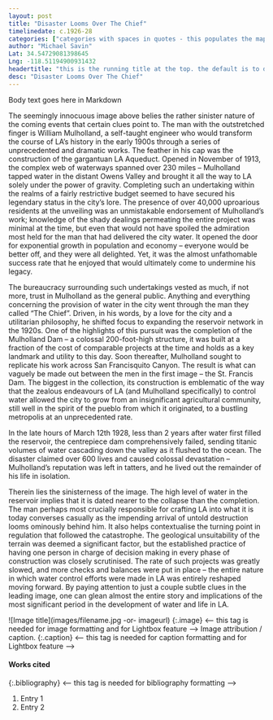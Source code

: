 ```yaml
---
layout: post
title: "Disaster Looms Over The Chief"
timelinedate: c.1926-28
categories: ["categories with spaces in quotes - this populates the map layers widget and index"] “Disasters” “Key Historical Figures”
author: "Michael Savin"
Lat: 34.54729081398645
Lng: -118.51194900931432
headertitle: "this is the running title at the top. the default is to display the site title, so to activate the running title you will need to uncomment in the post.html layout"
desc: "Disaster Looms Over The Chief"
---
```

Body text goes here in Markdown


The seemingly innocuous image above belies the rather sinister nature of the coming events that certain clues point to. The man with the outstretched finger is William Mulholland, a self-taught engineer who would transform the course of LA’s history in the early 1900s through a series of unprecedented and dramatic works. The feather in his cap was the construction of the gargantuan LA Aqueduct. Opened in November of 1913, the complex web of waterways spanned over 230 miles – Mulholland tapped water in the distant Owens Valley and brought it all the way to LA solely under the power of gravity. Completing such an undertaking within the realms of a fairly restrictive budget seemed to have secured his legendary status in the city’s lore. The presence of over 40,000 uproarious residents at the unveiling was an unmistakable endorsement of Mulholland’s work; knowledge of the shady dealings permeating the entire project was minimal at the time, but even that would not have spoiled the admiration most held for the man that had delivered the city water. It opened the door for exponential growth in population and economy – everyone would be better off, and they were all delighted. Yet, it was the almost unfathomable success rate that he enjoyed that would ultimately come to undermine his legacy.


The bureaucracy surrounding such undertakings vested as much, if not more, trust in Mulholland as the general public. Anything and everything concerning the provision of water in the city went through the man they called “The Chief”. Driven, in his words, by a love for the city and a utilitarian philosophy, he shifted focus to expanding the reservoir network in the 1920s. One of the highlights of this pursuit was the completion of the Mulholland Dam – a colossal 200-foot-high structure, it was built at a fraction of the cost of comparable projects at the time and holds as a key landmark and utility to this day. Soon thereafter, Mulholland sought to replicate his work across San Francisquito Canyon. The result is what can vaguely be made out between the men in the first image – the St. Francis Dam. The biggest in the collection, its construction is emblematic of the way that the zealous endeavours of LA (and Mulholland specifically) to control water allowed the city to grow from an insignificant agricultural community, still well in the spirit of the pueblo from which it originated, to a bustling metropolis at an unprecedented rate.


In the late hours of March 12th 1928, less than 2 years after water first filled the reservoir, the centrepiece dam comprehensively failed, sending titanic volumes of water cascading down the valley as it flushed to the ocean. The disaster claimed over 600 lives and caused colossal devastation – Mulholland’s reputation was left in tatters, and he lived out the remainder of his life in isolation.


Therein lies the sinisterness of the image. The high level of water in the reservoir implies that it is dated nearer to the collapse than the completion. The man perhaps most crucially responsible for crafting LA into what it is today converses casually as the impending arrival of untold destruction looms ominously behind him. It also helps contextualise the turning point in regulation that followed the catastrophe. The geological unsuitability of the terrain was deemed a significant factor, but the established practice of having one person in charge of decision making in every phase of construction was closely scrutinised. The rate of such projects was greatly slowed, and more checks and balances were put in place – the entire nature in which water control efforts were made in LA was entirely reshaped moving forward. By paying attention to just a couple subtle clues in the leading image, one can glean almost the entire story and implications of the most significant period in the development of water and life in LA.




![Image title](images/filename.jpg -or- imageurl)
   {:.image} <-- this tag is needed for image formatting and for Lightbox feature -->
Image attribution / caption.
   {:.caption} <-- this tag is needed for caption formatting and for Lightbox feature -->


#### Works cited


{:.bibliography} <-- this tag is needed for bibliography formatting -->
1. Entry 1
2. Entry 2
